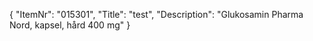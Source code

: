 {
  "ItemNr": "015301",
  "Title": "test",
  "Description": "Glukosamin Pharma Nord, kapsel, hård 400 mg"
}